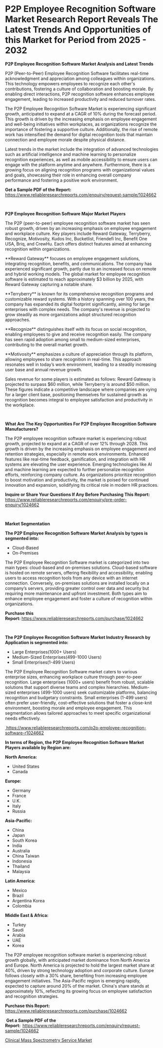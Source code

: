 <p><h1>P2P Employee Recognition Software Market Research Report Reveals The Latest Trends And Opportunities of this Market for Period from 2025 - 2032</h1></p><p><strong>P2P Employee Recognition Software Market Analysis and Latest Trends</strong></p>
<p><p>P2P (Peer-to-Peer) Employee Recognition Software facilitates real-time acknowledgment and appreciation among colleagues within organizations. This technology empowers employees to recognize each other's contributions, fostering a culture of collaboration and boosting morale. By enabling direct interactions, P2P recognition software enhances employee engagement, leading to increased productivity and reduced turnover rates.</p><p>The P2P Employee Recognition Software Market is experiencing significant growth, anticipated to expand at a CAGR of 10% during the forecast period. This growth is driven by the increasing emphasis on employee engagement and well-being initiatives within workplaces, as organizations recognize the importance of fostering a supportive culture. Additionally, the rise of remote work has intensified the demand for digital recognition tools that maintain connection and employee morale despite physical distance.</p><p>Latest trends in the market include the integration of advanced technologies such as artificial intelligence and machine learning to personalize recognition experiences, as well as mobile accessibility to ensure users can engage with the platform anytime and anywhere. Furthermore, there is a growing focus on aligning recognition programs with organizational values and goals, showcasing their role in enhancing overall company performance and fostering a positive work environment.</p></p>
<p><strong>Get a Sample PDF of the Report:&nbsp;</strong> <a href="https://www.reliableresearchreports.com/enquiry/request-sample/1024662?utm_campaign=2253&utm_medium=2&utm_source=Github&utm_content=ia&utm_term=08032025&utm_id=p2p-employee-recognition-software">https://www.reliableresearchreports.com/enquiry/request-sample/1024662</a></p>
<p>&nbsp;</p>
<p><strong>P2P Employee Recognition Software Major Market Players</strong></p>
<p><p>The P2P (peer-to-peer) employee recognition software market has seen robust growth, driven by an increasing emphasis on employee engagement and workplace culture. Key players include Reward Gateway, Terryberry, Recognize, Motivosity, Kudos Inc, Bucketlist, Friendefi Inc, Benefit One USA, Briq, and CrewHu. Each offers distinct features aimed at enhancing recognition within organizations.</p><p>**Reward Gateway** focuses on employee engagement solutions, integrating recognition, benefits, and communications. The company has experienced significant growth, partly due to an increased focus on remote and hybrid working models. The global market for employee recognition software is estimated to reach approximately $3 billion by 2025, with Reward Gateway capturing a notable share.</p><p>**Terryberry** is known for its comprehensive recognition programs and customizable reward systems. With a history spanning over 100 years, the company has expanded its digital footprint significantly, aiming for large enterprises with complex needs. The company's revenue is projected to grow steadily as more organizations adopt structured recognition approaches.</p><p>**Recognize** distinguishes itself with its focus on social recognition, enabling employees to give and receive recognition easily. The company has seen rapid adoption among small to medium-sized enterprises, contributing to the overall market growth.</p><p>**Motivosity** emphasizes a culture of appreciation through its platform, allowing employees to share recognition in real-time. This approach resonates well in today’s work environment, leading to a steadily increasing user base and annual revenue growth.</p><p>Sales revenue for some players is estimated as follows: Reward Gateway is projected to surpass $60 million, while Terryberry is around $50 million. These figures indicate a competitive landscape where companies are vying for a larger client base, positioning themselves for sustained growth as recognition becomes integral to employee satisfaction and productivity in the workplace.</p></p>
<p>&nbsp;</p>
<p><strong>What Are The Key Opportunities For P2P Employee Recognition Software Manufacturers?</strong></p>
<p><p>The P2P employee recognition software market is experiencing robust growth, projected to expand at a CAGR of over 12% through 2028. This growth is driven by the increasing emphasis on employee engagement and retention strategies, especially in remote work environments. Enhanced features like real-time feedback, gamification, and integration with HR systems are elevating the user experience. Emerging technologies like AI and machine learning are expected to further personalize recognition efforts, reinforcing company culture. As organizations prioritize recognition to boost motivation and productivity, the market is poised for continued innovation and expansion, solidifying its critical role in modern HR practices.</p></p>
<p><strong>Inquire or Share Your Questions If Any Before Purchasing This Report:</strong> <a href="https://www.reliableresearchreports.com/enquiry/pre-order-enquiry/1024662?utm_campaign=2253&utm_medium=2&utm_source=Github&utm_content=ia&utm_term=08032025&utm_id=p2p-employee-recognition-software">https://www.reliableresearchreports.com/enquiry/pre-order-enquiry/1024662</a></p>
<p>&nbsp;</p>
<p><strong>Market Segmentation</strong></p>
<p><strong>The P2P Employee Recognition Software Market Analysis by types is segmented into:</strong></p>
<p><ul><li>Cloud-Based</li><li>On-Premises</li></ul></p>
<p><p>The P2P Employee Recognition Software market is categorized into two main types: cloud-based and on-premises solutions. Cloud-based software is hosted on remote servers, offering flexibility and accessibility, enabling users to access recognition tools from any device with an internet connection. Conversely, on-premises solutions are installed locally on a company’s servers, providing greater control over data and security but requiring more maintenance and upfront investment. Both types aim to enhance employee engagement and foster a culture of recognition within organizations.</p></p>
<p><strong>Purchase this Report:&nbsp;</strong><a href="https://www.reliableresearchreports.com/purchase/1024662?utm_campaign=2253&utm_medium=2&utm_source=Github&utm_content=ia&utm_term=08032025&utm_id=p2p-employee-recognition-software">https://www.reliableresearchreports.com/purchase/1024662</a></p>
<p>&nbsp;</p>
<p><strong>The P2P Employee Recognition Software Market Industry Research by Application is segmented into:</strong></p>
<p><ul><li>Large Enterprises(1000+ Users)</li><li>Medium-Sized Enterprises(499-1000 Users)</li><li>Small Enterprises(1-499 Users)</li></ul></p>
<p><p>The P2P Employee Recognition Software market caters to various enterprise sizes, enhancing workplace culture through peer-to-peer recognition. Large enterprises (1000+ users) benefit from robust, scalable solutions that support diverse teams and complex hierarchies. Medium-sized enterprises (499-1000 users) seek customizable platforms, balancing recognition and budgetary constraints. Small enterprises (1-499 users) often prefer user-friendly, cost-effective solutions that foster a close-knit environment, boosting morale and employee engagement. This segmentation allows tailored approaches to meet specific organizational needs effectively.</p></p>
<p><a href="https://www.reliableresearchreports.com/p2p-employee-recognition-software-r1024662?utm_campaign=2253&utm_medium=2&utm_source=Github&utm_content=ia&utm_term=08032025&utm_id=p2p-employee-recognition-software">&nbsp;https://www.reliableresearchreports.com/p2p-employee-recognition-software-r1024662</a></p>
<p><strong>In terms of Region, the P2P Employee Recognition Software Market Players available by Region are:</strong></p>
<p>
    <p> <strong> North America: </strong>
        <ul>
            <li>United States</li>
            <li>Canada</li>
        </ul>
        </p> 
    <p> <strong> Europe: </strong>
        <ul>
            <li>Germany</li>
            <li>France</li>
            <li>U.K.</li>
            <li>Italy</li>
            <li>Russia</li>
        </ul>
        </p> 
    <p> <strong> Asia-Pacific: </strong>
        <ul>
            <li>China</li>
            <li>Japan</li>
            <li>South Korea</li>
            <li>India</li>
            <li>Australia</li>
            <li>China Taiwan</li>
            <li>Indonesia</li>
            <li>Thailand</li>
            <li>Malaysia</li>
        </ul>
        </p> 
    <p> <strong> Latin America: </strong>
        <ul>
            <li>Mexico</li>
            <li>Brazil</li>
            <li>Argentina Korea</li>
            <li>Colombia</li>
        </ul>
        </p> 
    <p> <strong> Middle East & Africa: </strong>
        <ul>
            <li>Turkey</li>
            <li>Saudi</li>
            <li>Arabia</li>
            <li>UAE</li>
            <li>Korea</li>
        </ul>
    </p>
    </p>
<p><p>The P2P employee recognition software market is experiencing robust growth globally, with anticipated market dominance from North America and Europe. North America is projected to hold the largest market share at 40%, driven by strong technology adoption and corporate culture. Europe follows closely with a 30% share, benefiting from increasing employee engagement initiatives. The Asia-Pacific region is emerging rapidly, expected to capture around 20% of the market. China's share stands at approximately 10%, reflecting its growing focus on employee satisfaction and recognition strategies.</p></p>
<p><strong>Purchase this Report: </strong><a href="https://www.reliableresearchreports.com/purchase/1024662?utm_campaign=2253&utm_medium=2&utm_source=Github&utm_content=ia&utm_term=08032025&utm_id=p2p-employee-recognition-software">https://www.reliableresearchreports.com/purchase/1024662</a></p>
<p>&nbsp;<strong>Get a Sample PDF of the Report:&nbsp;&nbsp;</strong><a href="https://www.reliableresearchreports.com/enquiry/request-sample/1024662?utm_campaign=2253&utm_medium=2&utm_source=Github&utm_content=ia&utm_term=08032025&utm_id=p2p-employee-recognition-software">https://www.reliableresearchreports.com/enquiry/request-sample/1024662</a></p>
<p><strong></strong></p>
<p><p><a href="https://github.com/petbigbeepjn/Market-Research-Report-List-1/blob/main/clinical-mass-spectrometry-service-market.md?utm_campaign=2253&utm_medium=2&utm_source=Github&utm_content=ia&utm_term=08032025&utm_id=p2p-employee-recognition-software">Clinical Mass Spectrometry Service Market</a></p></p>